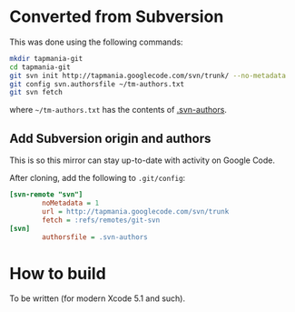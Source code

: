 # Converted from Subversion

This was done using the following commands:

```bash
mkdir tapmania-git
cd tapmania-git
git svn init http://tapmania.googlecode.com/svn/trunk/ --no-metadata
git config svn.authorsfile ~/tm-authors.txt
git svn fetch
```

where `~/tm-authors.txt` has the contents of [.svn-authors](.svn-authors).

## Add Subversion origin and authors

This is so this mirror can stay up-to-date with activity on Google Code.

After cloning, add the following to `.git/config`:

```ini
[svn-remote "svn"]
        noMetadata = 1
        url = http://tapmania.googlecode.com/svn/trunk
        fetch = :refs/remotes/git-svn
[svn]
        authorsfile = .svn-authors
```

# How to build

To be written (for modern Xcode 5.1 and such).
